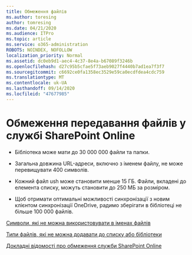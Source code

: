 ```yaml
---
title: Обмеження файлів
ms.author: toresing
author: tomresing
ms.date: 04/21/2020
ms.audience: ITPro
ms.topic: article
ms.service: o365-administration
ROBOTS: NOINDEX, NOFOLLOW
localization_priority: Normal
ms.assetid: dc0eb9d1-aec4-4c37-8e4a-b67089f3246b
ms.openlocfilehash: d27c95b5cfae5f73aeb9027f4440b7ad1ea7f3f7
ms.sourcegitcommit: c6692ce0fa1358ec3529e59ca0ecdfdea4cdc759
ms.translationtype: MT
ms.contentlocale: uk-UA
ms.lasthandoff: 09/14/2020
ms.locfileid: "47677985"
---
```

# <a name="file-upload-limits-in-sharepoint-online"></a>Обмеження передавання файлів у службі SharePoint Online

- Бібліотека може мати до 30 000 000 файли та папки.
    
- Загальна довжина URL-адреси, включно з іменем файлу, не може перевищувати 400 символів.
    
- Кожний файл ush може становити менше 15 ГБ. Файли, вкладені до елемента списку, можуть становити до 250 МБ за розміром.
    
- Щоб отримати оптимальні можливості синхронізації з новим клієнтом синхронізації OneDrive, радимо зберігати в бібліотеці не більше 100 000 файлів. 
    
[Символи, які не можна використовувати в іменах файлів](https://go.microsoft.com/fwlink/?linkid=866430)
  
[Типи файлів, які не можна додавати до списку або бібліотеки](https://go.microsoft.com/fwlink/?linkid=273757)
  
[Докладні відомості про обмеження служби SharePoint Online](https://go.microsoft.com/fwlink/?linkid=271273)
  

